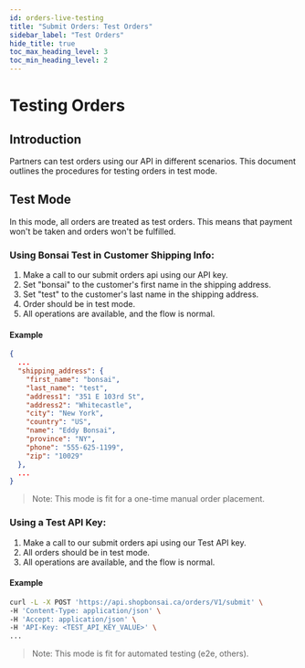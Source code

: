 ```yaml
---
id: orders-live-testing
title: "Submit Orders: Test Orders"
sidebar_label: "Test Orders"
hide_title: true
toc_max_heading_level: 3
toc_min_heading_level: 2
---
```

# Testing Orders

## Introduction

Partners can test orders using our API in different scenarios. This document outlines the procedures for testing orders in test mode.

## Test Mode

In this mode, all orders are treated as test orders. This means that payment won't be taken and orders won't be fulfilled.

### Using Bonsai Test in Customer Shipping Info:

1. Make a call to our submit orders api using our API key.
2. Set "bonsai" to the customer's first name in the shipping address.
3. Set "test" to the customer's last name in the shipping address.
4. Order should be in test mode.
5. All operations are available, and the flow is normal.

#### Example

```json
{
  ...
  "shipping_address": {
    "first_name": "bonsai",
    "last_name": "test",
    "address1": "351 E 103rd St",
    "address2": "Whitecastle",
    "city": "New York",
    "country": "US",
    "name": "Eddy Bonsai",
    "province": "NY",
    "phone": "555-625-1199",
    "zip": "10029"
  },
  ...
}

```

> Note: This mode is fit for a one-time manual order placement.

### Using a Test API Key:

1. Make a call to our submit orders api using our Test API key.
2. All orders should be in test mode.
3. All operations are available, and the flow is normal.

#### Example

```bash
curl -L -X POST 'https://api.shopbonsai.ca/orders/V1/submit' \
-H 'Content-Type: application/json' \
-H 'Accept: application/json' \
-H 'API-Key: <TEST_API_KEY_VALUE>' \
...
```

> Note: This mode is fit for automated testing (e2e, others).

